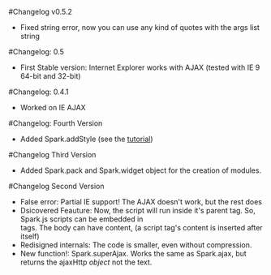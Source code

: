 #Changelog v0.5.2
* Fixed string error, now you can use any kind of quotes with the args list string

#Changelog: 0.5
* First Stable version: Internet Explorer works with AJAX (tested with IE 9 64-bit and 32-bit)

#Changelog: 0.4.1
* Worked on IE AJAX

#Changelog: Fourth Version
* Added Spark.addStyle (see the [tutorial](https://github.com/PyScripter255/Spark/wiki/Tutorial))

#Changelog Third Version
* Added Spark.pack and Spark.widget object for the creation of modules.

#Changelog Second Version

* False error: Partial IE support! The AJAX doesn't work, but the rest does
* Dsicovered Feauture: Now, the script will run inside it's parent tag. So, Spark.js scripts can be embedded in <div> tags. The body can have content, (a script tag's content is inserted after itself)
* Redisigned internals: The code is smaller, even without compression.
* New function!: Spark.superAjax. Works the same as Spark.ajax, but returns the ajaxHttp *object* not the text.